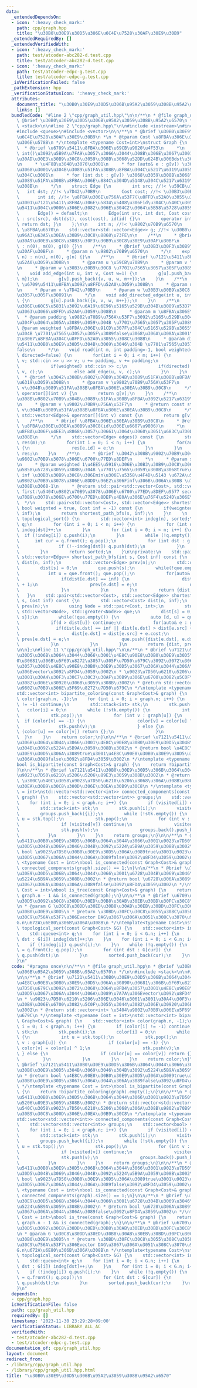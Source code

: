 ```yaml
---
data:
  _extendedDependsOn:
  - icon: ':heavy_check_mark:'
    path: cpp/graph.hpp
    title: "\u30B0\u30E9\u30D5\u306E\u6C4E\u7528\u30AF\u30E9\u30B9"
  _extendedRequiredBy: []
  _extendedVerifiedWith:
  - icon: ':heavy_check_mark:'
    path: test/atcoder-abc282-d.test.cpp
    title: test/atcoder-abc282-d.test.cpp
  - icon: ':heavy_check_mark:'
    path: test/atcoder-edpc-g.test.cpp
    title: test/atcoder-edpc-g.test.cpp
  _isVerificationFailed: false
  _pathExtension: hpp
  _verificationStatusIcon: ':heavy_check_mark:'
  attributes:
    document_title: "\u30B0\u30E9\u30D5\u306B\u95A2\u3059\u308B\u95A2\u6570"
    links: []
  bundledCode: "#line 2 \"cpp/graph_util.hpp\"\n\n/**\n * @file graph_util.hpp\n *\
    \ @brief \u30B0\u30E9\u30D5\u306B\u95A2\u3059\u308B\u95A2\u6570\n */\n\n#include\
    \ <stack>\n\n#line 2 \"cpp/graph.hpp\"\n\n#include <iostream>\n#include <limits>\n\
    #include <queue>\n#include <vector>\n\n/**\n * @brief \u30B0\u30E9\u30D5\u306E\
    \u6C4E\u7528\u30AF\u30E9\u30B9\n *\n * @tparam Cost \u8FBA\u306E\u30B3\u30B9\u30C8\
    \u306E\u578B\n */\ntemplate <typename Cost=int>\nstruct Graph {\n    /**\n   \
    \  * @brief \u6709\u5411\u8FBA\u306E\u69CB\u9020\u4F53\n     *\n     * operator\
    \ int()\u3092\u5B9A\u7FA9\u3057\u3066\u3044\u308B\u306E\u3067\u3001int\u578B\u306B\
    \u30AD\u30E3\u30B9\u30C8\u3059\u308B\u3068\u52DD\u624B\u306Bdst\u306B\u306A\u308B\
    \n     * \u4F8B\u3048\u3070\u3001\n     * for (auto& e : g[v]) \u3092\u3059\u308B\
    \u3068\u3001v\u304B\u3089\u51FA\u308B\u8FBA\u304C\u5217\u6319\u3055\u308C\u308B\
    \u304C\u3001\n     * for (int dst : g[v]) \u3068\u3059\u308B\u3068\u3001v\u304B\
    \u3089\u51FA\u308B\u8FBA\u306E\u884C\u304D\u5148\u304C\u5217\u6319\u3055\u308C\
    \u308B\n     */\n    struct Edge {\n        int src; //!< \u59CB\u70B9\n     \
    \   int dst; //!< \u7D42\u70B9\n        Cost cost; //!< \u30B3\u30B9\u30C8\n \
    \       int id; //!< \u8FBA\u306E\u756A\u53F7(\u8FFD\u52A0\u3055\u308C\u305F\u9806\
    \u3001\u7121\u5411\u8FBA\u306E\u5834\u5408\u306Fid\u304C\u540C\u3058\u3067\u65B9\
    \u5411\u304C\u9006\u306E\u3082\u306E\u304C2\u3064\u5B58\u5728\u3059\u308B)\n \
    \       Edge() = default;\n        Edge(int src, int dst, Cost cost=1, int id=-1)\
    \ : src(src), dst(dst), cost(cost), id(id) {}\n        operator int() const {\
    \ return dst; }\n    };\n\n    int n; //!< \u9802\u70B9\u6570\n    int m; //!<\
    \ \u8FBA\u6570\n    std::vector<std::vector<Edge>> g; //!< \u30B0\u30E9\u30D5\u306E\
    \u96A3\u63A5\u30EA\u30B9\u30C8\u8868\u73FE\n\n    /**\n     * @brief \u30C7\u30D5\
    \u30A9\u30EB\u30C8\u30B3\u30F3\u30B9\u30C8\u30E9\u30AF\u30BF\n     */\n    Graph()\
    \ : n(0), m(0), g(0) {}\n    /**\n     * @brief \u30B3\u30F3\u30B9\u30C8\u30E9\
    \u30AF\u30BF\n     * @param n \u9802\u70B9\u6570\n     */\n    explicit Graph(int\
    \ n) : n(n), m(0), g(n) {}\n    /**\n     * @brief \u7121\u5411\u8FBA\u3092\u8FFD\
    \u52A0\u3059\u308B\n     * @param u \u59CB\u70B9\n     * @param v \u7D42\u70B9\
    \n     * @param w \u30B3\u30B9\u30C8 \u7701\u7565\u3057\u305F\u30891\n     */\n\
    \    void add_edge(int u, int v, Cost w=1) {\n        g[u].push_back({u, v, w,\
    \ m});\n        g[v].push_back({v, u, w, m++});\n    }\n    /**\n     * @brief\
    \ \u6709\u5411\u8FBA\u3092\u8FFD\u52A0\u3059\u308B\n     * @param u \u59CB\u70B9\
    \n     * @param v \u7D42\u70B9\n     * @param w \u30B3\u30B9\u30C8 \u7701\u7565\
    \u3057\u305F\u30891\n     */\n    void add_directed_edge(int u, int v, Cost w=1)\
    \ {\n        g[u].push_back({u, v, w, m++});\n    }\n    /**\n     * @brief \u8FBA\
    \u306E\u60C5\u5831\u3092\u6A19\u6E96\u5165\u529B\u304B\u3089\u53D7\u3051\u53D6\
    \u3063\u3066\u8FFD\u52A0\u3059\u308B\n     * @param m \u8FBA\u306E\u6570\n   \
    \  * @param padding \u9802\u70B9\u756A\u53F7\u3092\u5165\u529B\u304B\u3089\u3044\
    \u304F\u3064\u305A\u3089\u3059\u304B \u7701\u7565\u3057\u305F\u3089-1\n     *\
    \ @param weighted \u8FBA\u306E\u91CD\u307F\u304C\u5165\u529B\u3055\u308C\u308B\
    \u304B \u7701\u7565\u3057\u305F\u3089false\u3068\u306A\u308A\u3001\u91CD\u307F\
    1\u3067\u8FBA\u304C\u8FFD\u52A0\u3055\u308C\u308B\n     * @param directed \u6709\
    \u5411\u30B0\u30E9\u30D5\u304B\u3069\u3046\u304B \u7701\u7565\u3057\u305F\u3089\
    false\n     */\n    void read(int m, int padding=-1, bool weighted=false, bool\
    \ directed=false) {\n        for(int i = 0; i < m; i++) {\n            int u,\
    \ v; std::cin >> u >> v; u += padding, v += padding;\n            Cost c(1);\n\
    \            if(weighted) std::cin >> c;\n            if(directed) add_directed_edge(u,\
    \ v, c);\n            else add_edge(u, v, c);\n        }\n    }\n    /**\n   \
    \  * @brief \u3042\u308B\u9802\u70B9\u304B\u3089\u51FA\u308B\u8FBA\u3092\u5217\
    \u6319\u3059\u308B\n     * @param v \u9802\u70B9\u756A\u53F7\n     * @return std::vector<Edge>&\
    \ v\u304B\u3089\u51FA\u308B\u8FBA\u306E\u30EA\u30B9\u30C8\n     */\n    std::vector<Edge>&\
    \ operator[](int v) {\n        return g[v];\n    }\n    /**\n     * @brief \u3042\
    \u308B\u9802\u70B9\u304B\u3089\u51FA\u308B\u8FBA\u3092\u5217\u6319\u3059\u308B\
    \n     * @param v \u9802\u70B9\u756A\u53F7\n     * @return const std::vector<Edge>&\
    \ v\u304B\u3089\u51FA\u308B\u8FBA\u306E\u30EA\u30B9\u30C8\n     */\n    const\
    \ std::vector<Edge>& operator[](int v) const {\n        return g[v];\n    }\n\
    \    /**\n     * @brief \u8FBA\u306E\u30EA\u30B9\u30C8\n     * @return std::vector<Edge>\
    \ \u8FBA\u306E\u30EA\u30B9\u30C8(id\u306E\u6607\u9806)\n     *\n     * \u7121\u5411\
    \u8FBA\u306F\u4EE3\u8868\u3057\u30661\u3064\u3060\u3051\u683C\u7D0D\u3055\u308C\
    \u308B\n     */\n    std::vector<Edge> edges() const {\n        std::vector<Edge>\
    \ res(m);\n        for(int i = 0; i < n; i++) {\n            for(auto& e : g[i])\
    \ {\n                res[e.id] = e;\n            }\n        }\n        return\
    \ res;\n    }\n    /**\n     * @brief \u3042\u308B\u9802\u70B9\u304B\u3089\u5404\
    \u9802\u70B9\u3078\u306E\u6700\u77ED\u8DEF\n     *\n     * @param s \u59CB\u70B9\
    \n     * @param weighted 1\u4EE5\u5916\u306E\u30B3\u30B9\u30C8\u306E\u8FBA\u304C\
    \u5B58\u5728\u3059\u308B\u304B \u7701\u7565\u3059\u308B\u3068true\n     * @param\
    \ inf \u30B3\u30B9\u30C8\u306Emin\u306E\u5358\u4F4D\u5143 \u672A\u5230\u9054\u306E\
    \u9802\u70B9\u3078\u306E\u8DDD\u96E2\u306Finf\u306B\u306A\u308B \u7701\u7565\u3059\
    \u308B\u3068-1\n     * @return std::pair<std::vector<Cost>, std::vector<Edge>>\
    \ first:\u5404\u9802\u70B9\u3078\u306E\u6700\u77ED\u8DEF\u9577 second:\u5404\u9802\
    \u70B9\u3078\u306E\u6700\u77ED\u8DEF\u4E0A\u306E\u76F4\u524D\u306E\u8FBA\n   \
    \  */\n    std::pair<std::vector<Cost>, std::vector<Edge>> shortest_path(int s,\
    \ bool weignted = true, Cost inf = -1) const {\n        if(weignted) return shortest_path_dijkstra(s,\
    \ inf);\n        return shortest_path_bfs(s, inf);\n    }\n    \n    std::vector<int>\
    \ topological_sort() {\n        std::vector<int> indeg(n), sorted;\n        std::queue<int>\
    \ q;\n        for (int i = 0; i < n; i++) {\n            for (int dst : g[i])\
    \ indeg[dst]++;\n        }\n        for (int i = 0; i < n; i++) {\n          \
    \  if (!indeg[i]) q.push(i);\n        }\n        while (!q.empty()) {\n      \
    \      int cur = q.front(); q.pop();\n            for (int dst : g[cur]) {\n \
    \               if (!--indeg[dst]) q.push(dst);\n            }\n            sorted.push_back(cur);\n\
    \        }\n        return sorted;\n    }\n\nprivate:\n    std::pair<std::vector<Cost>,\
    \ std::vector<Edge>> shortest_path_bfs(int s, Cost inf) const {\n        std::vector<Cost>\
    \ dist(n, inf);\n        std::vector<Edge> prev(n);\n        std::queue<int> que;\n\
    \        dist[s] = 0;\n        que.push(s);\n        while(!que.empty()) {\n \
    \           int u = que.front(); que.pop();\n            for(auto& e : g[u]) {\n\
    \                if(dist[e.dst] == inf) {\n                    dist[e.dst] = dist[e.src]\
    \ + 1;\n                    prev[e.dst] = e;\n                    que.push(e.dst);\n\
    \                }\n            }\n        }\n        return {dist, prev};\n \
    \   }\n    std::pair<std::vector<Cost>, std::vector<Edge>> shortest_path_dijkstra(int\
    \ s, Cost inf) const {\n        std::vector<Cost> dist(n, inf);\n        std::vector<Edge>\
    \ prev(n);\n        using Node = std::pair<Cost, int>;\n        std::priority_queue<Node,\
    \ std::vector<Node>, std::greater<Node>> que;\n        dist[s] = 0;\n        que.push({0,\
    \ s});\n        while(!que.empty()) {\n            auto [d, u] = que.top(); que.pop();\n\
    \            if(d > dist[u]) continue;\n            for(auto& e : g[u]) {\n  \
    \              if(dist[e.dst] == inf || dist[e.dst] > dist[e.src] + e.cost) {\n\
    \                    dist[e.dst] = dist[e.src] + e.cost;\n                   \
    \ prev[e.dst] = e;\n                    que.push({dist[e.dst], e.dst});\n    \
    \            }\n            }\n        }\n        return {dist, prev};\n    }\n\
    \n\n};\n#line 11 \"cpp/graph_util.hpp\"\n\n/**\n * @brief \u7121\u5411\u30B0\u30E9\
    \u30D5\u306B\u3064\u3044\u3066\u3001\u4E8C\u90E8\u30B0\u30E9\u30D5\u306A\u3089\
    0\u30681\u306B\u5F69\u8272\u3057\u305F\u7D50\u679C\u3092\u3072\u3068\u3064\u8FD4\
    \u3057\u3001\u4E8C\u90E8\u30B0\u30E9\u30D5\u3067\u306A\u3044\u306A\u3089\u7A7A\
    \u306Evector\u3092\u8FD4\u3059\u3002\n * \u9023\u7D50\u6210\u5206\u306E\u3046\u3061\
    \u3001\u30A4\u30F3\u30C7\u30C3\u30AF\u30B9\u306E\u6700\u3082\u5C0F\u3055\u3044\
    \u3082\u306E\u30920\u306B\u3059\u308B\u3002\n * @return std::vector<int> \u5404\
    \u9802\u70B9\u306E\u5F69\u8272\u7D50\u679C\n */\ntemplate <typename Cost = int>\n\
    std::vector<int> bipartite_coloring(const Graph<Cost>& graph) {\n    std::vector<int>\
    \ color(graph.n, -1);\n    for (int i = 0; i < graph.n; i++) {\n        if (color[i]\
    \ != -1) continue;\n        std::stack<int> stk;\n        stk.push(i);\n     \
    \   color[i] = 0;\n        while (!stk.empty()) {\n            int u = stk.top();\n\
    \            stk.pop();\n            for (int v : graph[u]) {\n              \
    \  if (color[v] == -1) {\n                    color[v] = color[u] ^ 1;\n     \
    \               stk.push(v);\n                } else {\n                    if\
    \ (color[u] == color[v]) return {};\n                }\n            }\n      \
    \  }\n    }\n    return color;\n}\n\n/**\n * @brief \u7121\u5411\u30B0\u30E9\u30D5\
    \u306B\u3064\u3044\u3066\u3001\u4E8C\u90E8\u30B0\u30E9\u30D5\u304B\u3069\u3046\
    \u304B\u3092\u5224\u5B9A\u3059\u308B\u3002\n * @return bool \u4E8C\u90E8\u30B0\
    \u30E9\u30D5\u306A\u3089true\u3001\u4E8C\u90E8\u30B0\u30E9\u30D5\u3067\u306A\u3044\
    \u306A\u3089false\u3092\u8FD4\u3059\u3002\n */\ntemplate <typename Cost = int>\n\
    bool is_bipartite(const Graph<Cost>& graph) {\n    return !bipartite_coloring(graph).empty();\n\
    }\n\n/**\n * @brief \u7121\u5411\u30B0\u30E9\u30D5\u306B\u3064\u3044\u3066\u3001\
    \u9023\u7D50\u6210\u5206\u5206\u89E3\u3059\u308B\u3002\n * @return std::vector<std::vector<int>>\
    \ \u300C\u540C\u3058\u9023\u7D50\u6210\u5206\u3068\u306A\u308B\u9802\u70B9\u306E\
    \u30EA\u30B9\u30C8\u300D\u306E\u30EA\u30B9\u30C8\n */\ntemplate <typename Cost\
    \ = int>\nstd::vector<std::vector<int>> connected_components(const Graph<Cost>&\
    \ graph) {\n    std::vector<std::vector<int>> groups;\n    std::vector<bool> visited(graph.n);\n\
    \    for (int i = 0; i < graph.n; i++) {\n        if (visited[i]) continue;\n\
    \        std::stack<int> stk;\n        stk.push(i);\n        visited[i] = true;\n\
    \        groups.push_back({i});\n        while (!stk.empty()) {\n            int\
    \ u = stk.top();\n            stk.pop();\n            for (int v : graph[u]) {\n\
    \                if (visited[v]) continue;\n                visited[v] = true;\n\
    \                stk.push(v);\n                groups.back().push_back(v);\n \
    \           }\n        }\n    }\n    return groups;\n}\n\n/**\n * @brief \u7121\
    \u5411\u30B0\u30E9\u30D5\u306B\u3064\u3044\u3066\u3001\u9023\u7D50\u30B0\u30E9\
    \u30D5\u304B\u3069\u3046\u304B\u3092\u5224\u5B9A\u3059\u308B\u3002\n * @return\
    \ bool \u9023\u7D50\u30B0\u30E9\u30D5\u306A\u3089true\u3001\u9023\u7D50\u30B0\u30E9\
    \u30D5\u3067\u306A\u3044\u306A\u3089false\u3092\u8FD4\u3059\u3002\n */\ntemplate\
    \ <typename Cost = int>\nbool is_connected(const Graph<Cost>& graph) {\n    return\
    \ connected_components(graph).size() == 1;\n}\n\n/**\n * @brief \u7121\u5411\u30B0\
    \u30E9\u30D5\u306B\u3064\u3044\u3066\u3001\u6728\u304B\u3069\u3046\u304B\u3092\
    \u5224\u5B9A\u3059\u308B\u3002\n * @return bool \u6728\u306A\u3089true\u3001\u6728\
    \u3067\u306A\u3044\u306A\u3089false\u3092\u8FD4\u3059\u3002\n */\ntemplate <typename\
    \ Cost = int>\nbool is_tree(const Graph<Cost>& graph) {\n    return graph.m ==\
    \ graph.n - 1 && is_connected(graph);\n}\n\n/**\n * @brief \u6709\u5411\u30B0\u30E9\
    \u30D5\u3092\u30C8\u30DD\u30ED\u30B8\u30AB\u30EB\u30BD\u30FC\u30C8\u3059\u308B\
    \n * @param G \u30C8\u30DD\u30ED\u30B8\u30AB\u30EB\u30BD\u30FC\u30C8\u3059\u308B\
    \u30B0\u30E9\u30D5\n * @return \u30BD\u30FC\u30C8\u3055\u308C\u305F\u30CE\u30FC\
    \u30C9\u756A\u53F7\u306Evector DAG\u3067\u306A\u3051\u308C\u3070\u9577\u3055\u304C\
    G.n\u672A\u6E80\u306B\u306A\u308B\n */\ntemplate<typename Cost>\nstd::vector<int>\
    \ topological_sort(const Graph<Cost> &G) {\n    std::vector<int> indeg(G.n), sorted;\n\
    \    std::queue<int> q;\n    for (int i = 0; i < G.n; i++) {\n        for (int\
    \ dst : G[i]) indeg[dst]++;\n    }\n    for (int i = 0; i < G.n; i++) {\n    \
    \    if (!indeg[i]) q.push(i);\n    }\n    while (!q.empty()) {\n        int cur\
    \ = q.front(); q.pop();\n        for (int dst : G[cur]) {\n            if (!--indeg[dst])\
    \ q.push(dst);\n        }\n        sorted.push_back(cur);\n    }\n    return sorted;\n\
    }\n"
  code: "#pragma once\n\n/**\n * @file graph_util.hpp\n * @brief \u30B0\u30E9\u30D5\
    \u306B\u95A2\u3059\u308B\u95A2\u6570\n */\n\n#include <stack>\n\n#include \"graph.hpp\"\
    \n\n/**\n * @brief \u7121\u5411\u30B0\u30E9\u30D5\u306B\u3064\u3044\u3066\u3001\
    \u4E8C\u90E8\u30B0\u30E9\u30D5\u306A\u30890\u30681\u306B\u5F69\u8272\u3057\u305F\
    \u7D50\u679C\u3092\u3072\u3068\u3064\u8FD4\u3057\u3001\u4E8C\u90E8\u30B0\u30E9\
    \u30D5\u3067\u306A\u3044\u306A\u3089\u7A7A\u306Evector\u3092\u8FD4\u3059\u3002\
    \n * \u9023\u7D50\u6210\u5206\u306E\u3046\u3061\u3001\u30A4\u30F3\u30C7\u30C3\u30AF\
    \u30B9\u306E\u6700\u3082\u5C0F\u3055\u3044\u3082\u306E\u30920\u306B\u3059\u308B\
    \u3002\n * @return std::vector<int> \u5404\u9802\u70B9\u306E\u5F69\u8272\u7D50\
    \u679C\n */\ntemplate <typename Cost = int>\nstd::vector<int> bipartite_coloring(const\
    \ Graph<Cost>& graph) {\n    std::vector<int> color(graph.n, -1);\n    for (int\
    \ i = 0; i < graph.n; i++) {\n        if (color[i] != -1) continue;\n        std::stack<int>\
    \ stk;\n        stk.push(i);\n        color[i] = 0;\n        while (!stk.empty())\
    \ {\n            int u = stk.top();\n            stk.pop();\n            for (int\
    \ v : graph[u]) {\n                if (color[v] == -1) {\n                   \
    \ color[v] = color[u] ^ 1;\n                    stk.push(v);\n               \
    \ } else {\n                    if (color[u] == color[v]) return {};\n       \
    \         }\n            }\n        }\n    }\n    return color;\n}\n\n/**\n *\
    \ @brief \u7121\u5411\u30B0\u30E9\u30D5\u306B\u3064\u3044\u3066\u3001\u4E8C\u90E8\
    \u30B0\u30E9\u30D5\u304B\u3069\u3046\u304B\u3092\u5224\u5B9A\u3059\u308B\u3002\
    \n * @return bool \u4E8C\u90E8\u30B0\u30E9\u30D5\u306A\u3089true\u3001\u4E8C\u90E8\
    \u30B0\u30E9\u30D5\u3067\u306A\u3044\u306A\u3089false\u3092\u8FD4\u3059\u3002\n\
    \ */\ntemplate <typename Cost = int>\nbool is_bipartite(const Graph<Cost>& graph)\
    \ {\n    return !bipartite_coloring(graph).empty();\n}\n\n/**\n * @brief \u7121\
    \u5411\u30B0\u30E9\u30D5\u306B\u3064\u3044\u3066\u3001\u9023\u7D50\u6210\u5206\
    \u5206\u89E3\u3059\u308B\u3002\n * @return std::vector<std::vector<int>> \u300C\
    \u540C\u3058\u9023\u7D50\u6210\u5206\u3068\u306A\u308B\u9802\u70B9\u306E\u30EA\
    \u30B9\u30C8\u300D\u306E\u30EA\u30B9\u30C8\n */\ntemplate <typename Cost = int>\n\
    std::vector<std::vector<int>> connected_components(const Graph<Cost>& graph) {\n\
    \    std::vector<std::vector<int>> groups;\n    std::vector<bool> visited(graph.n);\n\
    \    for (int i = 0; i < graph.n; i++) {\n        if (visited[i]) continue;\n\
    \        std::stack<int> stk;\n        stk.push(i);\n        visited[i] = true;\n\
    \        groups.push_back({i});\n        while (!stk.empty()) {\n            int\
    \ u = stk.top();\n            stk.pop();\n            for (int v : graph[u]) {\n\
    \                if (visited[v]) continue;\n                visited[v] = true;\n\
    \                stk.push(v);\n                groups.back().push_back(v);\n \
    \           }\n        }\n    }\n    return groups;\n}\n\n/**\n * @brief \u7121\
    \u5411\u30B0\u30E9\u30D5\u306B\u3064\u3044\u3066\u3001\u9023\u7D50\u30B0\u30E9\
    \u30D5\u304B\u3069\u3046\u304B\u3092\u5224\u5B9A\u3059\u308B\u3002\n * @return\
    \ bool \u9023\u7D50\u30B0\u30E9\u30D5\u306A\u3089true\u3001\u9023\u7D50\u30B0\u30E9\
    \u30D5\u3067\u306A\u3044\u306A\u3089false\u3092\u8FD4\u3059\u3002\n */\ntemplate\
    \ <typename Cost = int>\nbool is_connected(const Graph<Cost>& graph) {\n    return\
    \ connected_components(graph).size() == 1;\n}\n\n/**\n * @brief \u7121\u5411\u30B0\
    \u30E9\u30D5\u306B\u3064\u3044\u3066\u3001\u6728\u304B\u3069\u3046\u304B\u3092\
    \u5224\u5B9A\u3059\u308B\u3002\n * @return bool \u6728\u306A\u3089true\u3001\u6728\
    \u3067\u306A\u3044\u306A\u3089false\u3092\u8FD4\u3059\u3002\n */\ntemplate <typename\
    \ Cost = int>\nbool is_tree(const Graph<Cost>& graph) {\n    return graph.m ==\
    \ graph.n - 1 && is_connected(graph);\n}\n\n/**\n * @brief \u6709\u5411\u30B0\u30E9\
    \u30D5\u3092\u30C8\u30DD\u30ED\u30B8\u30AB\u30EB\u30BD\u30FC\u30C8\u3059\u308B\
    \n * @param G \u30C8\u30DD\u30ED\u30B8\u30AB\u30EB\u30BD\u30FC\u30C8\u3059\u308B\
    \u30B0\u30E9\u30D5\n * @return \u30BD\u30FC\u30C8\u3055\u308C\u305F\u30CE\u30FC\
    \u30C9\u756A\u53F7\u306Evector DAG\u3067\u306A\u3051\u308C\u3070\u9577\u3055\u304C\
    G.n\u672A\u6E80\u306B\u306A\u308B\n */\ntemplate<typename Cost>\nstd::vector<int>\
    \ topological_sort(const Graph<Cost> &G) {\n    std::vector<int> indeg(G.n), sorted;\n\
    \    std::queue<int> q;\n    for (int i = 0; i < G.n; i++) {\n        for (int\
    \ dst : G[i]) indeg[dst]++;\n    }\n    for (int i = 0; i < G.n; i++) {\n    \
    \    if (!indeg[i]) q.push(i);\n    }\n    while (!q.empty()) {\n        int cur\
    \ = q.front(); q.pop();\n        for (int dst : G[cur]) {\n            if (!--indeg[dst])\
    \ q.push(dst);\n        }\n        sorted.push_back(cur);\n    }\n    return sorted;\n\
    }\n"
  dependsOn:
  - cpp/graph.hpp
  isVerificationFile: false
  path: cpp/graph_util.hpp
  requiredBy: []
  timestamp: '2023-11-30 23:29:28+09:00'
  verificationStatus: LIBRARY_ALL_AC
  verifiedWith:
  - test/atcoder-abc282-d.test.cpp
  - test/atcoder-edpc-g.test.cpp
documentation_of: cpp/graph_util.hpp
layout: document
redirect_from:
- /library/cpp/graph_util.hpp
- /library/cpp/graph_util.hpp.html
title: "\u30B0\u30E9\u30D5\u306B\u95A2\u3059\u308B\u95A2\u6570"
---
```

